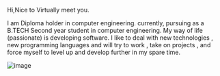 
Hi,Nice to Virtually meet you.

I am Diploma holder in computer engineering. currently, pursuing as a B.TECH 
Second year student in computer engineering.
My way of life (passionate) is developing software. I like to deal with new technologies , new programming languages and will
try to work , take on projects , and force myself to level up and develop further in my spare time.

![image](https://user-images.githubusercontent.com/84498125/119221248-4f6e5b00-baa3-11eb-9d1b-e8fc0db8032f.png)
